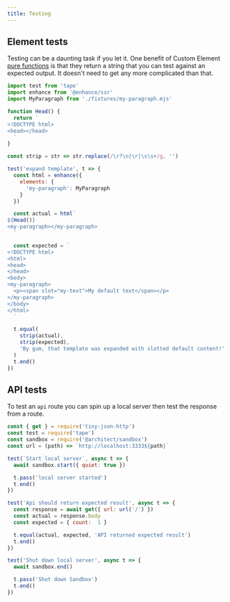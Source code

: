 ```yaml
---
title: Testing
---
```


## Element tests
Testing can be a daunting task if you let it. One benefit of Custom Element [pure functions](https://en.wikipedia.org/wiki/Pure_function) is that they return a string that you can test against an expected output. It doesn't need to get any more complicated than that.

```javascript
import test from 'tape'
import enhance from '@enhance/ssr'
import MyParagraph from './fixtures/my-paragraph.mjs'

function Head() {
  return `
<!DOCTYPE html>
<head></head>
  `
}

const strip = str => str.replace(/\r?\n|\r|\s\s+/g, '')

test('expand template', t => {
  const html = enhance({
    elements: {
      'my-paragraph': MyParagraph
    }
  })

  const actual = html`
${Head()}
<my-paragraph></my-paragraph>
  `

  const expected = `
<!DOCTYPE html>
<html>
<head>
</head>
<body>
<my-paragraph>
  <p><span slot="my-text">My default text</span></p>
</my-paragraph>
</body>
</html>
  `

  t.equal(
    strip(actual),
    strip(expected),
    'By gum, that template was expanded with slotted default content!'
  )
  t.end()
})
```

## API tests
To test an `api` route you can spin up a local server then test the response from a route.

```javascript
const { get } = require('tiny-json-http')
const test = require('tape')
const sandbox = require('@architect/sandbox')
const url = (path) => `http://localhost:3333${path}`

test(`Start local server`, async t => {
  await sandbox.start({ quiet: true })

  t.pass('local server started')
  t.end()
})

test('Api should return expected result', async t => {
  const response = await get({ url: url('/') })
  const actual = response.body
  const expected = { count:  1 }

  t.equal(actual, expected, 'API returned expected result')
  t.end()
})

test('Shut down local server', async t => {
  await sandbox.end()

  t.pass('Shut down Sandbox')
  t.end()
})
```

